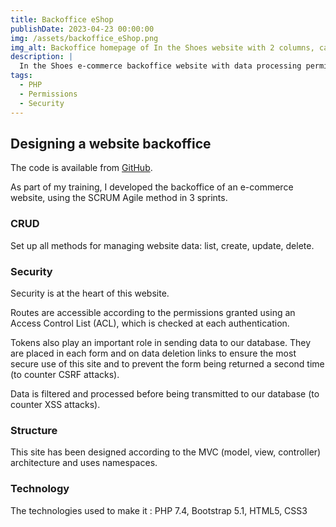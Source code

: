 ```yaml
---
title: Backoffice eShop
publishDate: 2023-04-23 00:00:00
img: /assets/backoffice_eShop.png
img_alt: Backoffice homepage of In the Shoes website with 2 columns, category list and product list
description: |
  In the Shoes e-commerce backoffice website with data processing permissions
tags:
  - PHP
  - Permissions
  - Security
---
```


## Designing a website backoffice

The code is available from <a href="https://github.com/Christelle-Hidoine/BackOffice-EShop">GitHub</a>.

As part of my training, I developed the backoffice of an e-commerce website, using the SCRUM Agile method in 3 sprints.

### CRUD

Set up all methods for managing website data: list, create, update, delete.

### Security

Security is at the heart of this website.

Routes are accessible according to the permissions granted using an Access Control List (ACL), which is checked at each authentication.

Tokens also play an important role in sending data to our database. They are placed in each form and on data deletion links to ensure the most secure use of this site and to prevent the form being returned a second time (to counter CSRF attacks).

Data is filtered and processed before being transmitted to our database (to counter XSS attacks).

### Structure

This site has been designed according to the MVC (model, view, controller) architecture and uses namespaces.

### Technology

The technologies used to make it : PHP 7.4, Bootstrap 5.1, HTML5, CSS3
